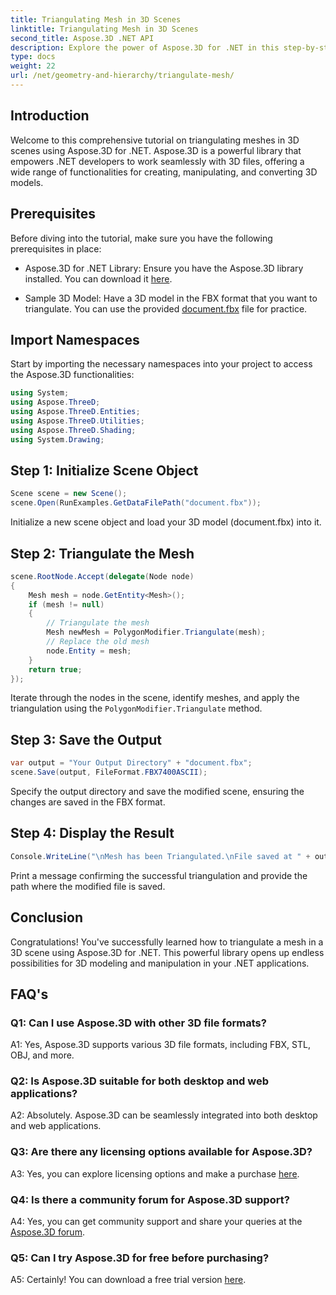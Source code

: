 ```yaml
---
title: Triangulating Mesh in 3D Scenes
linktitle: Triangulating Mesh in 3D Scenes
second_title: Aspose.3D .NET API
description: Explore the power of Aspose.3D for .NET in this step-by-step guide. Learn how to effortlessly triangulate 3D meshes for enhanced modeling.
type: docs
weight: 22
url: /net/geometry-and-hierarchy/triangulate-mesh/
---
```

## Introduction

Welcome to this comprehensive tutorial on triangulating meshes in 3D scenes using Aspose.3D for .NET. Aspose.3D is a powerful library that empowers .NET developers to work seamlessly with 3D files, offering a wide range of functionalities for creating, manipulating, and converting 3D models.

## Prerequisites

Before diving into the tutorial, make sure you have the following prerequisites in place:

- Aspose.3D for .NET Library: Ensure you have the Aspose.3D library installed. You can download it [here](https://releases.aspose.com/3d/net/).

- Sample 3D Model: Have a 3D model in the FBX format that you want to triangulate. You can use the provided [document.fbx](https://reference.aspose.com/3d/net/) file for practice.

## Import Namespaces

Start by importing the necessary namespaces into your project to access the Aspose.3D functionalities:

```csharp
using System;
using Aspose.ThreeD;
using Aspose.ThreeD.Entities;
using Aspose.ThreeD.Utilities;
using Aspose.ThreeD.Shading;
using System.Drawing;
```

## Step 1: Initialize Scene Object

```csharp
Scene scene = new Scene();
scene.Open(RunExamples.GetDataFilePath("document.fbx"));
```

Initialize a new scene object and load your 3D model (document.fbx) into it.

## Step 2: Triangulate the Mesh

```csharp
scene.RootNode.Accept(delegate(Node node)
{
    Mesh mesh = node.GetEntity<Mesh>();
    if (mesh != null)
    {
        // Triangulate the mesh
        Mesh newMesh = PolygonModifier.Triangulate(mesh);
        // Replace the old mesh
        node.Entity = mesh;
    }
    return true;
});
```

Iterate through the nodes in the scene, identify meshes, and apply the triangulation using the `PolygonModifier.Triangulate` method.

## Step 3: Save the Output

```csharp
var output = "Your Output Directory" + "document.fbx";
scene.Save(output, FileFormat.FBX7400ASCII);
```

Specify the output directory and save the modified scene, ensuring the changes are saved in the FBX format.

## Step 4: Display the Result

```csharp
Console.WriteLine("\nMesh has been Triangulated.\nFile saved at " + output);
```

Print a message confirming the successful triangulation and provide the path where the modified file is saved.

## Conclusion

Congratulations! You've successfully learned how to triangulate a mesh in a 3D scene using Aspose.3D for .NET. This powerful library opens up endless possibilities for 3D modeling and manipulation in your .NET applications.

## FAQ's

### Q1: Can I use Aspose.3D with other 3D file formats?

A1: Yes, Aspose.3D supports various 3D file formats, including FBX, STL, OBJ, and more.

### Q2: Is Aspose.3D suitable for both desktop and web applications?

A2: Absolutely. Aspose.3D can be seamlessly integrated into both desktop and web applications.

### Q3: Are there any licensing options available for Aspose.3D?

A3: Yes, you can explore licensing options and make a purchase [here](https://purchase.aspose.com/buy).

### Q4: Is there a community forum for Aspose.3D support?

A4: Yes, you can get community support and share your queries at the [Aspose.3D forum](https://forum.aspose.com/c/3d/18).

### Q5: Can I try Aspose.3D for free before purchasing?

A5: Certainly! You can download a free trial version [here](https://releases.aspose.com/).

